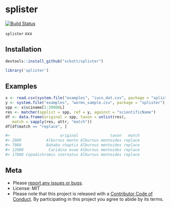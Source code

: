 splister
========



[![Build Status](https://api.travis-ci.org/sckott/splister.png?branch=master)](https://travis-ci.org/sckott/splister)

`splister` xxx

## Installation


```r
devtools::install_github("sckott/splister")
```


```r
library('splister')
```

## Examples


```r
x <- read.csv(system.file("examples", "iucn_dat.csv", package = "splister"), stringsAsFactors = FALSE)[,-1]
y <- system.file("examples", "worms_sample.csv", package = "splister")
spp <- x$sciname[1:20000L]
res <- matcher(spplist = spp, ref = y, against = "scientificName")
df <- data.frame(original = spp, taxon = unlist(res),
   match = sapply(res, attr, "match"))
df[df$match == "replace", ]

#>                      original              taxon   match
#> 2080           Alburnus mento Alburnus mentoides replace
#> 7080           Bahaba chaptis Alburnus mentoides replace
#> 12080           Caridina evae Alburnus mentoides replace
#> 17080 Copadichromis inornatus Alburnus mentoides replace
```

## Meta

* Please [report any issues or bugs](https://github.com/sckott/splister/issues).
* License: MIT
* Please note that this project is released with a [Contributor Code of Conduct](CONDUCT.md). By participating in this project you agree to abide by its terms.
